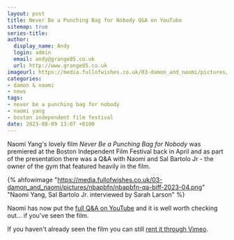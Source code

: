 ```yaml
---
layout: post
title: Never Be a Punching Bag for Nobody Q&A on YouTube
sitemap: true
series-title:
author:
  display_name: Andy
  login: admin
  email: andy@grange85.co.uk
  url: http://www.grange85.co.uk
imageurl: https://media.fullofwishes.co.uk/03-damon_and_naomi/pictures/nbapbfn/nbapbfn-qa-biff-2023-04.png
categories:
- damon & naomi
- news
tags:
- never be a punching bag for nobody
- naomi yang
- boston independent film festival
date: 2023-08-09 13:07 +0100
---
```

Naomi Yang's lovely film _Never Be a Punching Bag for Nobody_ was premiered at the Boston Independent Film Festival back in April and as part of the presentation there was a Q&A with Naomi and Sal Bartolo Jr - the owner of the gym that featured heavily in the film.

{% ahfowimage "https://media.fullofwishes.co.uk/03-damon_and_naomi/pictures/nbapbfn/nbapbfn-qa-biff-2023-04.png" "Naomi Yang, Sal Bartolo Jr. interviewed by Sarah Larson" %}

Naomi has now put the [full Q&A on YouTube](https://www.youtube.com/watch?v=Lvh0BUaLh8I) and it is well worth checking out... if you've seen the film. 

If you haven't already seen the film you can still [rent it through Vimeo](https://vimeo.com/ondemand/punchingbag).


